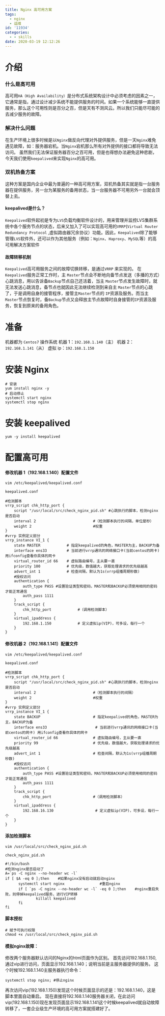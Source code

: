 ```yaml
---
title: Nginx 高可用方案
tags:
  - nginx
  - 运维
id: '11934'
categories:
  - - skills
date: 2020-03-19 12:12:26
---
```


# 介绍

### 什么是高可用

高可用`HA（High Availability）`是分布式系统架构设计中必须考虑的因素之一，它通常是指，通过设计减少系统不能提供服务的时间。如果一个系统能够一直提供服务，那么这个可用性则是百分之百，但是天有不测风云。所以我们只能尽可能的去减少服务的故障。

### 解决什么问题

在生产环境上很多时候是以`Nginx`做反向代理对外提供服务，但是一天`Nginx`难免遇见故障，如：服务器宕机。当`Nginx`宕机那么所有对外提供的接口都将导致无法访问。 虽然我们无法保证服务器百分之百可用，但是也得想办法避免这种悲剧，今天我们使用`keepalived`来实现`Nginx`的高可用。

### 双机热备方案

这种方案是国内企业中最为普遍的一种高可用方案，双机热备其实就是指一台服务器在提供服务，另一台为某服务的备用状态，当一台服务器不可用另外一台就会顶替上去。

#### keepalived是什么？

`Keepalived`软件起初是专为`LVS`负载均衡软件设计的，用来管理并监控LVS集群系统中各个服务节点的状态，后来又加入了可以实现高可用的`VRRP`(`Virtual Router Redundancy Protocol` ,虚拟路由器冗余协议）功能。因此，`Keepalived`除了能够管理`LVS`软件外，还可以作为其他服务（例如：`Nginx`、`Haproxy`、`MySQL`等）的高可用解决方案软件

#### 故障转移机制

`Keepalived`高可用服务之间的故障切换转移，是通过`VRRP` 来实现的。 在 `Keepalived`服务正常工作时，主 `Master`节点会不断地向备节点发送（多播的方式）心跳消息，用以告诉备`Backup`节点自己还活着，当主 `Master`节点发生故障时，就无法发送心跳消息，备节点也就因此无法继续检测到来自主 `Master`节点的心跳了，于是调用自身的接管程序，接管主`Master`节点的 `IP`资源及服务。而当主 `Master`节点恢复时，备`Backup`节点又会释放主节点故障时自身接管的`IP`资源及服务，恢复到原来的备用角色。

# 准备

机器都为 `Centos7` 操作系统 机器 1：`192.168.1.140`（主） 机器 2：`192.168.1.141`（从） 虚拟 ip：`192.168.1.150`

# 安装 Nginx

```
# 安装
yum install nginx -y
# 启动停止
systemctl start nginx 
systemctl stop nginx 
```

# 安装 keepalived

```
yum -y install keepalived
```

# 配置高可用

#### 修改机器 1（192.168.1.140）配置文件

```
vim /etc/keepalived/keepalived.conf
```

`keepalived.conf`

```
#检测脚本
vrrp_script chk_http_port {
    script "/usr/local/src/check_nginx_pid.sh" #心跳执行的脚本，检测nginx是否启动
    interval 2                          #（检测脚本执行的间隔，单位是秒）
    weight 2                            #权重
}
#vrrp 实例定义部分
vrrp_instance VI_1 {
    state MASTER            # 指定keepalived的角色，MASTER为主，BACKUP为备
    interface ens33         # 当前进行vrrp通讯的网络接口卡(当前centos的网卡) 用ifconfig查看你具体的网卡
    virtual_router_id 66    # 虚拟路由编号，主从要一直
    priority 100            # 优先级，数值越大，获取处理请求的优先级越高
    advert_int 1            # 检查间隔，默认为1s(vrrp组播周期秒数)
    #授权访问
    authentication {
        auth_type PASS #设置验证类型和密码，MASTER和BACKUP必须使用相同的密码才能正常通信
        auth_pass 1111
    }
    track_script {
        chk_http_port            #（调用检测脚本）
    }
    virtual_ipaddress {
        192.168.1.150            # 定义虚拟ip(VIP)，可多设，每行一个
    }
}
```

#### 修改机器 2（192.168.1.141）配置文件

```
vim /etc/keepalived/keepalived.conf
```

`keepalived.conf`

```
#检测脚本
vrrp_script chk_http_port {
    script "/usr/local/src/check_nginx_pid.sh" #心跳执行的脚本，检测nginx是否启动
    interval 2                          #（检测脚本执行的间隔）
    weight 2                            #权重
}
#vrrp 实例定义部分
vrrp_instance VI_1 {
    state BACKUP                        # 指定keepalived的角色，MASTER为主，BACKUP为备
    interface ens33                      # 当前进行vrrp通讯的网络接口卡(当前centos的网卡) 用ifconfig查看你具体的网卡
    virtual_router_id 66                # 虚拟路由编号，主从要一直
    priority 99                         # 优先级，数值越大，获取处理请求的优先级越高
    advert_int 1                        # 检查间隔，默认为1s(vrrp组播周期秒数)
    #授权访问
    authentication {
        auth_type PASS #设置验证类型和密码，MASTER和BACKUP必须使用相同的密码才能正常通信
        auth_pass 1111
    }
    track_script {
        chk_http_port                   #（调用检测脚本）
    }
    virtual_ipaddress {
        192.168.16.130                   # 定义虚拟ip(VIP)，可多设，每行一个
    }
}
```

#### 添加检测脚本

```
vim /usr/local/src/check_nginx_pid.sh
```

`check_nginx_pid.sh`

```
#!/bin/bash
#检测nginx是否启动了
A=`ps -C nginx --no-header wc -l`        
if [ $A -eq 0 ];then    #如果nginx没有启动就启动nginx                        
      systemctl start nginx                #重启nginx
      if [ `ps -C nginx --no-header wc -l` -eq 0 ];then    #nginx重启失败，则停掉keepalived服务，进行VIP转移
              killall keepalived                    
      fi
fi
```

#### 脚本授权

```
# 赋予可执行权限
chmod +x /usr/local/src/check_nginx_pid.sh
```

#### 模拟nginx故障：

修改两个服务器默认访问的Nginx的html页面作为区别。 首先访问192.168.1.150,通过vip进行访问，页面显示192.168.1.140；说明当前是主服务器提供的服务。 这个时候192.168.1.140主服务器执行命令：

```
systemctl stop nginx; #停止nginx
```

再次访问vip(192.168.1.150)发现这个时候页面显示的还是：192.168.1.140，这是脚本里面自动重启。 现在直接将192.168.1.140服务器关闭，在此访问vip(192.168.1.150)现在发现页面显示192.168.1.141这个时候keepalived就自动故障转移了，一套企业级生产环境的高可用方案就搭建好了。